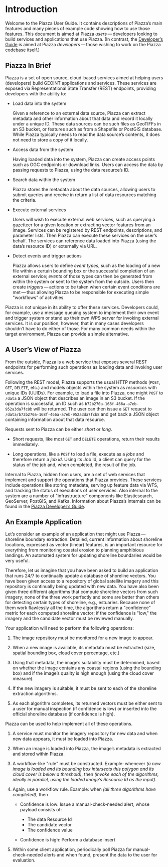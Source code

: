 # Introduction

Welcome to the Piazza User Guide. It contains descriptions of Piazza’s main features and many pieces of example code showing how to use those features. This document is aimed at Piazza *users* — developers looking to build services and applications that use Piazza. (In contrast, the [Developer’s Guide](https://pz-docs.int.dev.east.paas.geointservices.io/devguide/index.html) is aimed at Piazza *developers* — those wishing to work on the Piazza codebase itself.)

## Piazza In Brief

Piazza is a set of open source, cloud-based services aimed at helping users (developers) build GEOINT applications and services. These services are exposed via Representational State Transfer (REST) endpoints, providing developers with the ability to:

- Load data into the system
	
	Given a reference to an external data source, Piazza can extract metadata and other information about that data and record it locally under a unique ID. These data sources can be such files as GeoTIFFs in an S3 bucket, or features such as from a Shapefile or PostGIS database. 	While Piazza typically needs to read the data source’s contents, it does not need to store a copy of it locally.

- Access data from the system  

	Having loaded data into the system, Piazza can create access points such as OGC endpoints or download links. Users can access the data by passing requests to Piazza, using the data resource’s ID.

- Search data within the system  

	Piazza stores the metadata about the data sources, allowing users to submit queries and receive in return a list of data resources matching the criteria.

- Execute external services  

	Users will wish to execute external web services, such as querying a gazetteer for a given location or extracting vector features from an image. Services can be registered by REST endpoints, descriptions, and parameter lists. Then Piazza can execute these services on the user’s behalf. The services can reference data loaded into Piazza (using the data’s resource ID) or externally via URL.

- Detect events and trigger actions  

	Piazza allows users to define *event types*, such as the loading of a new file within a certain bounding box or the successful completion of an external service; *events* of those types can then be generated from within the system or sent to the system from the outside. Users then create *triggers* — actions to be taken when certain event conditions are met — thus allowing Piazza to be responsible for executing simple "workflows" of activities.

Piazza is not unique in its ability to offer these services. Developers could, for example, use a message queuing system to implement their own event and trigger system or stand up their own WPS server for invoking external services. It is our position, however, that in many cases developers shouldn’t have to do either of those. For many common needs within the target environment, Piazza can provide a simple alternative.

## A User’s View of Piazza

From the outside, Piazza is a web service that exposes several REST endpoints for performing such operations as loading data and invoking user services.

Following the REST model, Piazza supports the usual HTTP methods (`POST`, `GET`, `DELETE`, etc.) and models objects within the system as *resources* with unique IDs (UUIDs). For example, to load a file into Piazza, one might `POST` to `/data` a JSON object that describes an image in an S3 bucket. If the operation is successful, an ID such as `b72b270a-168f-466a-a7eb-952a3da7fc8b` will be returned. The user can then issue a `GET` request to `/data/b72b270a-168f-466a-a7eb-952a3da7fcb8` and get back a JSON object containing information about that data resource.

Requests sent to Piazza can be either *short* or *long*. 

- Short requests, like most `GET` and `DELETE` operations, return their results immediately.

- Long operations, like a `POST` to load a file, execute as a *jobs* and therefore return a *job id*. Using its Job Id, a client can query for the status of the job and, when completed, the result of the job.

Internal to Piazza, hidden from users, are a set of web services that implement and support the operations that Piazza provides. These services include operations like storing metadata, serving up feature data via WFS, and tracking the status of executions of user services. Also internal to the system are a number of "infrastructure" components like Elasticsearch, GeoServer, PostGIS, and Kafka. Information about Piazza’s internals can be found in the [Piazza Developer’s Guide](https://pz-docs.int.dev.east.paas.geointservices.io/devguide/index.html).


## An Example Application

Let’s consider an example of an application that might use Piazza — shoreline boundary extraction. Detailed, current information about shoreline locations, expressed as vector (linear) features, is an important resource for everything from monitoring coastal erosion to planning amphibious landings. An automated system for updating shoreline boundaries would be very useful.

Therefore, let us imagine that you have been asked to build an application that runs 24/7 to continually update a database of shoreline vectors. You have been given access to a repository of global satellite imagery and this repository is continually being updated with new data. You have also been given three different algorithms that compute shoreline vectors from such imagery; none of the three work perfectly and some are better than others for detecting certain types of shoreline, e.g., estuaries. Because none of them work flawlessly all the time, the algorithms return a "confidence" metric for each computed shoreline vector; if the confidence is "low," the imagery and the candidate vector must be reviewed manually.

Your application will need to perform the following operations:

1.  The image repository must be monitored for a new image to appear.

2.  When a new image is available, its metadata must be extracted (size, spatial bounding box, cloud cover percentage, etc.)

3.  Using that metadata, the image’s suitability must be determined, based on whether the image contains any coastal regions (using the bounding box) and if the image’s quality is high enough (using the cloud cover measure).

4.  If the new imagery is suitable, it must be sent to each of the shoreline extraction algorithms.

5.  As each algorithm completes, its returned vectors must be either sent to a user for manual inspection (if confidence is low) or inserted into the official shoreline database (if confidence is high).

Piazza can be used to help implement all of these operations.

1.  A service must monitor the imagery repository for new data and when new data appears, it must be loaded into Piazza.

2.  When an image is loaded into Piazza, the image’s metadata is extracted and stored within Piazza.

3.  A workflow-like "rule" must be constructed. Example: whenever *(a new image is loaded and its bounding box intersects this polygon and its cloud cover is below a threshold)*, then *(invoke each of the algorithms, ideally in parallel, using the loaded image’s Resource Id as the input)*.

4.  Again, use a workflow rule. Example: when *(all three algorithms have completed)*, then

	- Confidence is low: Issue a manual-check-needed alert, whose payload consists of: 
	
		- The data Resource Id
		- The candidate vector
		- The confidence value
		
	- Confidence is high: Perform a database insert

5.  Within some client application, periodically poll Piazza for manual-check-needed alerts and when found, present the data to the user for evaluation.
